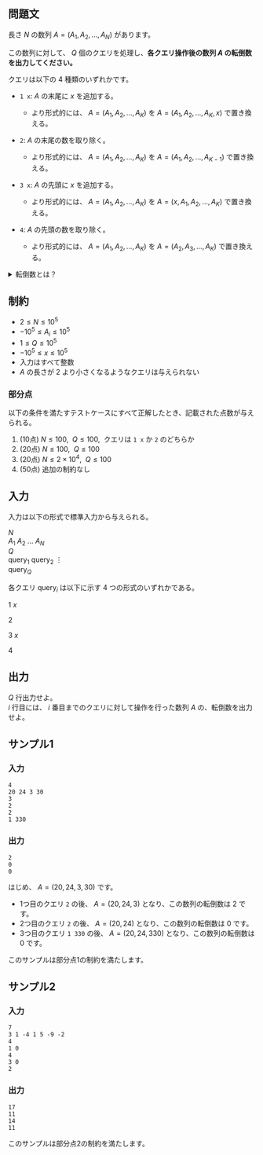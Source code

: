 ## 問題文

長さ $N$ の数列 $A = (A_1, A_2, \ldots , A_N)$ があります。

この数列に対して、 $Q$ 個のクエリを処理し、**各クエリ操作後の数列 $A$ の転倒数を出力してください。**

クエリは以下の $4$ 種類のいずれかです。
- `1 x`: $A$ の末尾に $x$ を追加する。
    - より形式的には、 $A = (A_1, A_2, \ldots, A_K)$ を $A = (A_1, A_2, \ldots, A_K, x)$ で置き換える。

- `2`: $A$ の末尾の数を取り除く。
    - より形式的には、 $A = (A_1, A_2, \ldots, A_K)$ を $A = (A_1, A_2, \ldots, A_{K - 1})$ で置き換える。

- `3 x`: $A$ の先頭に $x$ を追加する。
    - より形式的には、 $A = (A_1, A_2, \ldots, A_K)$ を $A = (x, A_1, A_2, \ldots , A_K)$ で置き換える。

- `4`: $A$ の先頭の数を取り除く。
    - より形式的には、 $A = (A_1, A_2, \ldots, A_K)$ を $A = (A_2, A_3, \ldots , A_K)$ で置き換える。

<details><summary>転倒数とは？</summary>

数列 $A = (A_1, A_2, \ldots , A_N)$ の転倒数とは、
$1 \leq i < j \leq N$ かつ $A_i > A_j$ を満たす、整数の組 $(i, j)$ の個数です。

</details>

## 制約

- $2 \leq N \leq 10^5$
- $-10^5 \leq A_i \leq 10^5$ 
- $1 \leq Q \leq 10^5$
- $-10^5 \leq x \leq 10^5$
- 入力はすべて整数
- $A$ の長さが $2$ より小さくなるようなクエリは与えられない

### 部分点
以下の条件を満たすテストケースにすべて正解したとき、記載された点数が与えられる。
1. (10点) $N \leq 100, ~~ Q \leq 100, ~$ クエリは `1 x` か `2` のどちらか
1. (20点) $N \leq 100, ~~ Q \leq 100$
1. (20点) $N \leq 2 \times 10^4, ~~ Q \leq 100$
1. (50点) 追加の制約なし

## 入力
入力は以下の形式で標準入力から与えられる。

<div class="code-math">

$N$  
$A_1$ $A_2$ $\ldots$ $A_N$  
$Q$  
$\mathrm{query}_1$
$\mathrm{query}_2$
$\vdots$  
$\mathrm{query}_Q$

</div>

各クエリ $\mathrm{query}_i$ は以下に示す $4$ つの形式のいずれかである。

<div class="code-math">

$1$ $x$
</div>

<div class="code-math">

$2$
</div>

<div class="code-math">

$3$ $x$
</div>

<div class="code-math">

$4$
</div>

## 出力
$Q$ 行出力せよ。  
$i$ 行目には、 $i$ 番目までのクエリに対して操作を行った数列 $A$ の、転倒数を出力せよ。

## サンプル1
### 入力
```
4
20 24 3 30
3
2
2
1 330
```

### 出力
```
2
0
0
```

はじめ、 $A = (20, 24, 3, 30)$ です。  
- 1つ目のクエリ `2` の後、 $A = (20, 24, 3)$ となり、この数列の転倒数は $2$ です。  
- 2つ目のクエリ `2`  の後、 $A = (20, 24)$ となり、この数列の転倒数は $0$ です。  
- 3つ目のクエリ `1 330` の後、 $A = (20, 24, 330)$ となり、この数列の転倒数は $0$ です。

このサンプルは部分点1の制約を満たします。

## サンプル2
### 入力
```
7
3 1 -4 1 5 -9 -2
4
1 0
4
3 0
2
```

### 出力
```
17
11
14
11
```

このサンプルは部分点2の制約を満たします。
